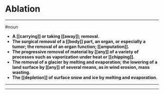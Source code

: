 # Ablation
---
#noun
- **A [[carrying]] or taking [[away]]; removal.**
- **The surgical removal of a [[body]] part, an organ, or especially a tumor; the removal of an organ function; [[amputation]].**
- **The progressive removal of material by [[any]] of a variety of processes such as vaporization under heat or [[chipping]].**
- **The removal of a glacier by melting and evaporation; the lowering of a land surface by [[any]] of several means, as in wind erosion, mass wasting.**
- **The [[depletion]] of surface snow and ice by melting and evaporation.**
---
---
